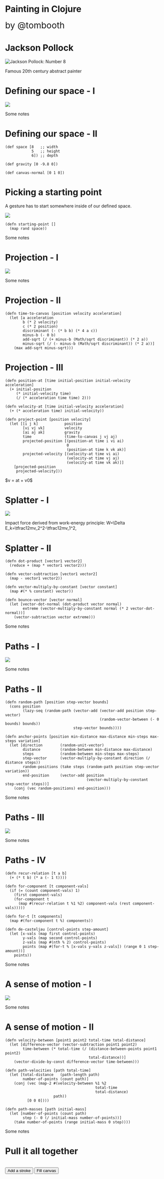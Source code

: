 
# Painting in Clojure

<div style="font-size:2em">by @tombooth</div>

# Jackson Pollock

![Jackson Pollock: Number 8](img/number-8.jpg)

<div class="notes">
Famous 20th century abstract painter
</div>

# Defining our space - I

![](img/facts.jpg)

<div class="notes">
Some notes
</div>

# Defining our space - II

```{.clojure}
(def space [8   ;; width
            5   ;; height
            6]) ;; depth

(def gravity [0 -9.8 0])

(def canvas-normal [0 1 0])
```

# Picking a starting point

A gesture has to start somewhere inside of our defined space.

![](img/starting-point.jpg)

```{.clojure}
(defn starting-point []
  (map rand space))
```

<div class="notes">
Some notes
</div>

# Projection - I

![](img/projection.jpg)

<div class="notes">
Some notes
</div>

# Projection - II

```{.clojure}
(defn time-to-canvas [position velocity acceleration]
  (let [a acceleration
        b (* 2 velocity)
        c (* 2 position)
        discriminant (- (* b b) (* 4 a c))
        minus-b (- 0 b)
        add-sqrt (/ (+ minus-b (Math/sqrt discriminant)) (* 2 a))
        minus-sqrt (/ (- minus-b (Math/sqrt discriminant)) (* 2 a))]
    (max add-sqrt minus-sqrt)))
```

# Projection - III

```{.clojure}
(defn position-at [time initial-position initial-velocity acceleration]
  (+ initial-position
     (* initial-velocity time)
     (/ (* acceleration time time) 2)))

(defn velocity-at [time initial-velocity acceleration]
  (+ (* acceleration time) initial-velocity))

(defn project-point [position velocity]
  (let [[i j k]            position
        [vi vj vk]         velocity
        [ai aj ak]         gravity
        time               (time-to-canvas j vj aj)
        projected-position [(position-at time i vi ai)
                            0
                            (position-at time k vk ak)]
        projected-velocity [(velocity-at time vi ai)
                            (velocity-at time vj aj)
                            (velocity-at time vk ak)]]
    [projected-position
     projected-velocity]))
```

<div class="notes">
$v = at + v0$
</div>

# Splatter - I

![](img/impact.jpg)

<div class="notes">
Impact force derived from work-energy principle:
W=\Delta E_k=\tfrac12mv_2^2-\tfrac12mv_1^2,
</div>

# Splatter - II

```{.clojure}
(defn dot-product [vector1 vector2]
  (reduce + (map * vector1 vector2)))

(defn vector-subtraction [vector1 vector2]
  (map - vector1 vector2))

(defn vector-multiply-by-constant [vector constant]
  (map #(* % constant) vector))

(defn bounce-vector [vector normal]
  (let [vector-dot-normal (dot-product vector normal)
        extreme (vector-multiply-by-constant normal (* 2 vector-dot-normal))]
    (vector-subtraction vector extreme)))
```

<div class="notes">
Some notes
</div>

# Paths - I

![](img/bezier.jpg)

<div class="notes">
Some notes
</div>

# Paths - II

```{.clojure}
(defn random-path [position step-vector bounds]
  (cons position
        (lazy-seq (random-path (vector-add (vector-add position step-vector)
                                           (random-vector-between (- 0 bounds) bounds))
                               step-vector bounds))))

(defn anchor-points [position min-distance max-distance min-steps max-steps variation]
  (let [direction        (random-unit-vector)
        distance         (random-between min-distance max-distance)
        steps            (random-between min-steps max-steps)
        step-vector      (vector-multiply-by-constant direction (/ distance steps))
        random-positions (take steps (random-path position step-vector variation))
        end-position     (vector-add position
                                     (vector-multiply-by-constant step-vector steps))]
    (conj (vec random-positions) end-position)))
```

<div class="notes">
Some notes
</div>

# Paths - III

![](img/de-casteljau.jpg)

<div class="notes">
Some notes
</div>

# Paths - IV

```{.clojure}
(defn recur-relation [t a b]
  (+ (* t b) (* a (- 1 t))))

(defn for-component [t component-vals]
  (if (= (count component-vals) 1)
    (first component-vals)
    (for-component t
      (map #(recur-relation t %1 %2) component-vals (rest component-vals)))))

(defn for-t [t components]
  (map #(for-component t %) components))

(defn de-casteljau [control-points step-amount]
  (let [x-vals (map first control-points)
        y-vals (map second control-points)
        z-vals (map #(nth % 2) control-points)
        points (map #(for-t % [x-vals y-vals z-vals]) (range 0 1 step-amount))]
    points))
```

<div class="notes">
Some notes
</div>

# A sense of motion - I

![](img/motion.jpg)

<div class="notes">
Some notes
</div>

# A sense of motion - II

```{.clojure}
(defn velocity-between [point1 point2 total-time total-distance]
  (let [difference-vector (vector-subtraction point1 point2)
        time-between (* total-time (/ (distance-between-points point1 point2)
                                      total-distance))]
    (vector-divide-by-const difference-vector time-between)))

(defn path-velocities [path total-time]
  (let [total-distance   (path-length path)
        number-of-points (count path)]
    (conj (vec (map-2 #(velocity-between %1 %2
                                         total-time
                                         total-distance)
                      path))
          [0 0 0])))

(defn path-masses [path initial-mass]
  (let [number-of-points (count path)
        step (- 0 (/ initial-mass number-of-points))]
    (take number-of-points (range initial-mass 0 step))))
```

<div class="notes">
Some notes
</div>

# Pull it all together

<canvas id="pollock" style="width:80%"></canvas>
<br/>
<button id="add">Add a stroke</button>
<button id="fill">Fill canvas</button>

